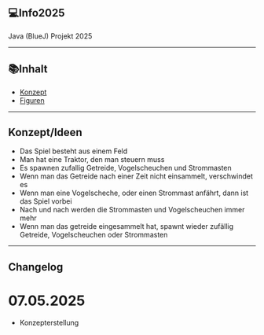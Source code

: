 ## 💻Info2025
Java (BlueJ) Projekt 2025


---

## 📚Inhalt
- [Konzept](#konzept)
- [Figuren](#figuren)

---

## Konzept/Ideen

- Das Spiel besteht aus einem Feld
- Man hat eine Traktor, den man steuern muss
- Es spawnen zufallig Getreide, Vogelscheuchen und Strommasten
- Wenn man das Getreide nach einer Zeit nicht einsammelt, verschwindet es
- Wenn man eine Vogelscheche, oder einen Strommast anfährt, dann ist das Spiel vorbei
- Nach und nach werden die Strommasten und Vogelscheuchen immer mehr
- Wenn man das getreide eingesammelt hat, spawnt wieder zufällig Getreide, Vogelscheuchen oder Strommasten


---
## Changelog
# 07.05.2025
- Konzepterstellung
